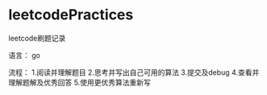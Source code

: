 # leetcodePractices
leetcode刷题记录

语言：
go

流程：
1.阅读并理解题目
2.思考并写出自己可用的算法
3.提交及debug
4.查看并理解题解及优秀回答
5.使用更优秀算法重新写
